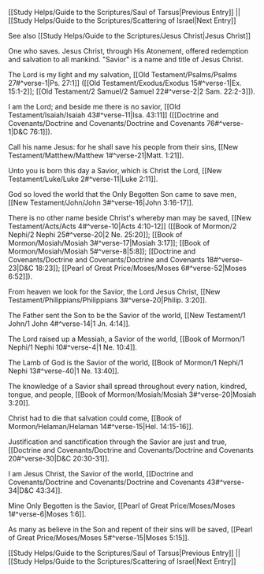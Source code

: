 [[Study Helps/Guide to the Scriptures/Saul of Tarsus|Previous Entry]]  ||  [[Study Helps/Guide to the Scriptures/Scattering of Israel|Next Entry]]

 See also [[Study Helps/Guide to the Scriptures/Jesus Christ|Jesus Christ]]

 One who saves. Jesus Christ, through His Atonement, offered redemption and salvation to all mankind. "Savior" is a name and title of Jesus Christ.

 The Lord is my light and my salvation, [[Old Testament/Psalms/Psalms 27#^verse-1|Ps. 27:1]] ([[Old Testament/Exodus/Exodus 15#^verse-1|Ex. 15:1-2]]; [[Old Testament/2 Samuel/2 Samuel 22#^verse-2|2 Sam. 22:2-3]]).

 I am the Lord; and beside me there is no savior, [[Old Testament/Isaiah/Isaiah 43#^verse-11|Isa. 43:11]] ([[Doctrine and Covenants/Doctrine and Covenants/Doctrine and Covenants 76#^verse-1|D&C 76:1]]).

 Call his name Jesus: for he shall save his people from their sins, [[New Testament/Matthew/Matthew 1#^verse-21|Matt. 1:21]].

 Unto you is born this day a Savior, which is Christ the Lord, [[New Testament/Luke/Luke 2#^verse-11|Luke 2:11]].

 God so loved the world that the Only Begotten Son came to save men, [[New Testament/John/John 3#^verse-16|John 3:16-17]].

 There is no other name beside Christ's whereby man may be saved, [[New Testament/Acts/Acts 4#^verse-10|Acts 4:10-12]] ([[Book of Mormon/2 Nephi/2 Nephi 25#^verse-20|2 Ne. 25:20]]; [[Book of Mormon/Mosiah/Mosiah 3#^verse-17|Mosiah 3:17]]; [[Book of Mormon/Mosiah/Mosiah 5#^verse-8|5:8]]; [[Doctrine and Covenants/Doctrine and Covenants/Doctrine and Covenants 18#^verse-23|D&C 18:23]]; [[Pearl of Great Price/Moses/Moses 6#^verse-52|Moses 6:52]]).

 From heaven we look for the Savior, the Lord Jesus Christ, [[New Testament/Philippians/Philippians 3#^verse-20|Philip. 3:20]].

 The Father sent the Son to be the Savior of the world, [[New Testament/1 John/1 John 4#^verse-14|1 Jn. 4:14]].

 The Lord raised up a Messiah, a Savior of the world, [[Book of Mormon/1 Nephi/1 Nephi 10#^verse-4|1 Ne. 10:4]].

 The Lamb of God is the Savior of the world, [[Book of Mormon/1 Nephi/1 Nephi 13#^verse-40|1 Ne. 13:40]].

 The knowledge of a Savior shall spread throughout every nation, kindred, tongue, and people, [[Book of Mormon/Mosiah/Mosiah 3#^verse-20|Mosiah 3:20]].

 Christ had to die that salvation could come, [[Book of Mormon/Helaman/Helaman 14#^verse-15|Hel. 14:15-16]].

 Justification and sanctification through the Savior are just and true, [[Doctrine and Covenants/Doctrine and Covenants/Doctrine and Covenants 20#^verse-30|D&C 20:30-31]].

 I am Jesus Christ, the Savior of the world, [[Doctrine and Covenants/Doctrine and Covenants/Doctrine and Covenants 43#^verse-34|D&C 43:34]].

 Mine Only Begotten is the Savior, [[Pearl of Great Price/Moses/Moses 1#^verse-6|Moses 1:6]].

 As many as believe in the Son and repent of their sins will be saved, [[Pearl of Great Price/Moses/Moses 5#^verse-15|Moses 5:15]].

[[Study Helps/Guide to the Scriptures/Saul of Tarsus|Previous Entry]]  ||  [[Study Helps/Guide to the Scriptures/Scattering of Israel|Next Entry]]